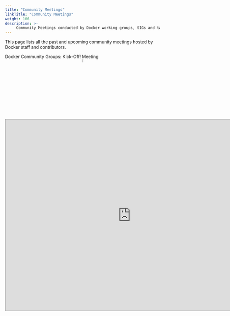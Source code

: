 ```yaml
---
title: "Community Meetings"
linkTitle: "Community Meetings"
weight: 106
description: >-
     Community Meetings conducted by Docker working groups, SIGs and task forces 
---
```


This page lists all the past and upcoming community meetings hosted by Docker staff and contributors. 

<div class="-bg-primary p-3 display-4">Docker Community Groups: Kick-Off! Meeting</div>



<div align="center">
      <a href="https://www.youtube.com/watch?v=IIShRTzF9fk">
     <img 
      src="https://github.com/docker/get-involved/blob/master/content/en/docs/events/meetings/communityleaderss.jpeg" 
      alt="Docker Community Groups: Kick-Off! " 
      style="width:5%;">
      </a>
    </div>




<iframe src="https://calendar.google.com/calendar/embed?height=623&amp;wkst=1&amp;bgcolor=%23039BE5&amp;ctz=Asia%2FKolkata&amp;src=Y18xb2pyYmljbG0xM20xNnRoc21mcmI5aWFra0Bncm91cC5jYWxlbmRhci5nb29nbGUuY29t&amp;color=%23EF6C00&amp;mode=MONTH&amp;title=Docker%20Community%20Meetings" style="border:solid 1px #777" width="813" height="623" frameborder="0" scrolling="no"></iframe>






